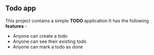 ## Todo app
 
This project contains a simple **TODO** application
It has the following **features** -

- Anyone can create a todo
- Anyone can see their existing todo
- Anyone can mark a todo as done				
